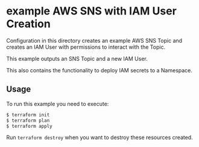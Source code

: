 # example AWS SNS with IAM User Creation

Configuration in this directory creates an example AWS SNS Topic and creates an IAM User with permissions to interact with the Topic.

This example outputs an SNS Topic and a new IAM User.

This also contains the functionality to deploy IAM secrets to a Namespace.

## Usage

To run this example you need to execute:

```bash
$ terraform init
$ terraform plan
$ terraform apply
```

Run `terraform destroy` when you want to destroy these resources created.
